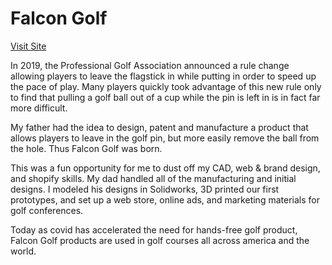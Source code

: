 # Falcon Golf 
[Visit Site](https://falcon-golf.com)

In 2019, the Professional Golf Association announced a rule change allowing players to leave the flagstick in while putting in order to speed up the pace of play. Many players quickly took advantage of this new rule only to find that pulling a golf ball out of a cup while the pin is left in is in fact far more difficult. 

My father had the idea to design, patent and manufacture a product that allows players to leave in the golf pin, but more easily remove the ball from the hole. Thus Falcon Golf was born. 

This was a fun opportunity for me to dust off my CAD, web & brand design, and shopify skills. My dad handled all of the manufacturing and initial designs. I modeled his designs in Solidworks, 3D printed our first prototypes, and set up a web store, online ads, and marketing materials for golf conferences. 

Today as covid has accelerated the need for hands-free golf product, Falcon Golf products are used in golf courses all across america and the world.  